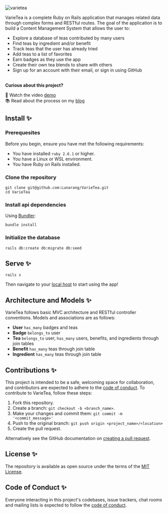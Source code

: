 ![varietea](https://user-images.githubusercontent.com/63659148/192599228-9fbac3a9-43d6-490d-a68e-e1c14f8a2b7a.png)

VarieTea is a complete Ruby on Rails application that manages related data through complex forms and RESTful routes. The goal of the application is to build a Content Management System that allows the user to:

* Explore a database of teas contributed by many users
* Find teas by ingredient and/or benefit
* Track teas that the user has already tried
* Add teas to a list of favorites
* Earn badges as they use the app
* Create their own tea blends to share with others
* Sign up for an account with their email, or sign in using GitHub

</br>
<b>Curious about this project?</b>  

:eyes: Watch the video [demo](https://vimeo.com/702151475)  
:books: Read about the process on my [blog](https://codebaby.hashnode.dev/my-first-rails-project-varietea)  

## Install :sparkles:

### Prerequesites
Before you begin, ensure you have met the following requirements:

* You have installed `ruby 2.6.1` or higher.
* You have a Linux or WSL environment.
* You have Ruby on Rails installed.

### Clone the repository

```shell
git clone git@github.com:Lunarang/VarieTea.git
cd VarieTea
```

### Install api dependencies

Using [Bundler](https://github.com/bundler/bundler):

```shell
bundle install
```

### Initialize the database

```shell
rails db:create db:migrate db:seed
```

## Serve :sparkles:

```shell
rails s
```

Then navigate to your [local host](http://localhost:3000/) to start using the app!

## Architecture and Models :sparkles:

VarieTea follows basic MVC architecture and RESTful controller conventions.
Models and associations are as follows:

* <b>User</b> `has_many` badges and teas
* <b>Badge</b> `belongs_to` user
* <b>Tea</b> `belongs_to` user, `has_many` users, benefits, and ingredients through join tables
* <b>Benefit</b> `has_many` teas through join table
* <b>Ingredient</b> `has_many` teas through join table

## Contributions :sparkles:

This project is intended to be a safe, welcoming space for collaboration, and contributors are expected to adhere to the [code of conduct](https://github.com/lunarang/VarieTea/CODE_OF_CONDUCT.md).
To contribute to VarieTea, follow these steps:

1. Fork this repository.
2. Create a branch: `git checkout -b <branch_name>`.
3. Make your changes and commit them: `git commit -m '<commit_message>'`
4. Push to the original branch: `git push origin <project_name>/<location>`
5. Create the pull request.

Alternatively see the GitHub documentation on [creating a pull request](https://help.github.com/en/github/collaborating-with-issues-and-pull-requests/creating-a-pull-request).

## License :sparkles:

The repository is available as open source under the terms of the [MIT License](https://opensource.org/licenses/MIT).

## Code of Conduct :sparkles:

Everyone interacting in this project's codebases, issue trackers, chat rooms and mailing lists is expected to follow the [code of conduct](https://github.com/lunarang/VarieTea/CODE_OF_CONDUCT.md).
